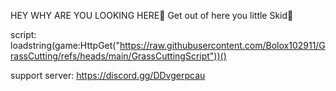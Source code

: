 HEY WHY ARE YOU LOOKING HERE🤔 Get out of here you little Skid🔫

script: loadstring(game:HttpGet("https://raw.githubusercontent.com/Bolox102911/GrassCutting/refs/heads/main/GrassCuttingScript"))()

support server: https://discord.gg/DDvgerpcau

